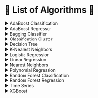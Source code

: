 # :large_blue_diamond: List of Algorithms :large_blue_diamond:  
:arrow_forward: AdaBoost Classification  
:arrow_forward: AdaBoost Regressor   
:arrow_forward: Bagging Classifier   
:arrow_forward: Classification Cluster  
:arrow_forward: Decision Tree   
:arrow_forward: K-Nearest Neighbors  
:arrow_forward: Logistic Regression    
:arrow_forward: Linear Regression   
:arrow_forward: Nearest Neighbors   
:arrow_forward: Polynomial Regression   
:arrow_forward: Random Forest Classification  
:arrow_forward: Random Forest Regression   
:arrow_forward: Time Series  
:arrow_forward: XGBoost  
